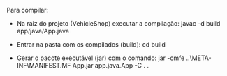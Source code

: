 Para compilar:

- Na raiz do projeto (VehicleShop) executar a compilação:
javac -d build app/java/App.java

- Entrar na pasta com os compilados (build):
cd build

- Gerar o pacote executável (jar) com o comando:
jar -cmfe ..\META-INF\MANIFEST.MF App.jar app.java.App -C . .
